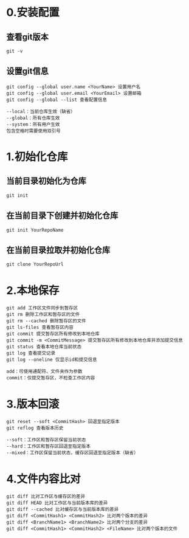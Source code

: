 # 0.安装配置
## 查看git版本
```
git -v
```
## 设置git信息
```
git config --global user.name <YourName> 设置用户名
git config --global user.email <YourEmail> 设置邮箱
git config --global --list 查看配置信息

--local：当前仓库生效（缺省）
--global：所有仓库生效
--system：所有用户生效
包含空格时需要使用双引号
```

# 1.初始化仓库
## 当前目录初始化为仓库
```
git init
```
## 在当前目录下创建并初始化仓库
```
git init YourRepoName
```
## 在当前目录拉取并初始化仓库
```
git clone YourRepoUrl
```

# 2.本地保存
```
git add 工作区文件同步到暂存区
git rm 删除工作区和暂存区的文件
git rm --cached 删除暂存区的文件
git ls-files 查看暂存区内容
git commit 提交暂存区所有修改到本地仓库
git commit -m <CommitMessage> 提交暂存区所有修改到本地仓库并添加提交信息
git status 查看本地仓库当前状态
git log 查看提交记录
git log --oneline 仅显示id和提交信息

add：可使用通配符、文件夹作为参数
commit：仅提交暂存区，不检查工作区内容
```

# 3.版本回滚
```
git reset --soft <CommitHash> 回退至指定版本
git reflog 查看版本历史

--soft：工作区和暂存区保留当前状态
--hard：工作区和暂存区回退至指定版本
--mixed：工作区保留当前状态，缓存区回退至指定版本（缺省）
```

# 4.文件内容比对
```
git diff 比对工作区与缓存区的差异
git diff HEAD 比对工作区与当前版本库的差异
git diff --cached 比对缓存区与当前版本库的差异
git diff <CommitHash1> <CommitHash2> 比对两个版本的差异
git diff <BranchName1> <BranchName2> 比对两个分支的差异
git diff <CommitHash1> <CommitHash2> <FileName> 比对两个版本的文件
```
